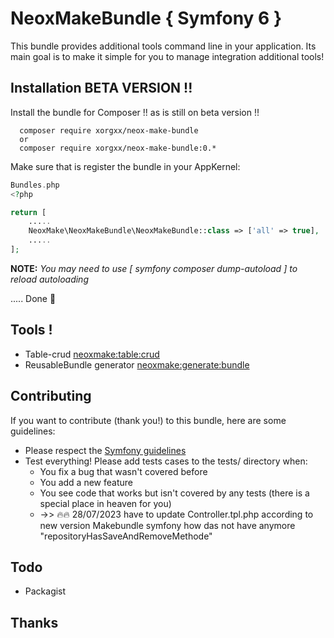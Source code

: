 # NeoxMakeBundle { Symfony 6 }
This bundle provides additional tools command line in your application.
Its main goal is to make it simple for you to manage integration additional tools!

## Installation BETA VERSION !!
Install the bundle for Composer !! as is still on beta version !!

````
  composer require xorgxx/neox-make-bundle
  or 
  composer require xorgxx/neox-make-bundle:0.*
````

Make sure that is register the bundle in your AppKernel:
```php
Bundles.php
<?php

return [
    .....
    NeoxMake\NeoxMakeBundle\NeoxMakeBundle::class => ['all' => true],
    .....
];
```

**NOTE:** _You may need to use [ symfony composer dump-autoload ] to reload autoloading_

 ..... Done 🎈


## Tools !
* Table-crud [neoxmake:table:crud]( Doc/MakeTable.md )
* ReusableBundle generator [neoxmake:generate:bundle]( Doc/MakeBundle.md )

## Contributing
If you want to contribute \(thank you!\) to this bundle, here are some guidelines:

* Please respect the [Symfony guidelines](http://symfony.com/doc/current/contributing/code/standards.html)
* Test everything! Please add tests cases to the tests/ directory when:
    * You fix a bug that wasn't covered before
    * You add a new feature
    * You see code that works but isn't covered by any tests \(there is a special place in heaven for you\)
    * ->> 🔥🔥  28/07/2023 have to update Controller.tpl.php according to new version Makebundle symfony how das not have anymore "repositoryHasSaveAndRemoveMethode"
## Todo
* Packagist

## Thanks
